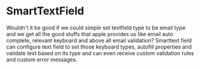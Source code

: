 # SmartTextField

Wouldn't it be good if we could simple set textfield type to be email type and we get all the good stuffs that apple provides us like email auto complete, relevant keyboard and above all email validation? Smarttext field can configure text field to set those keyboard types, autofill properties and validate text based on its type and can even receive custom validation rules and custom error messages.
